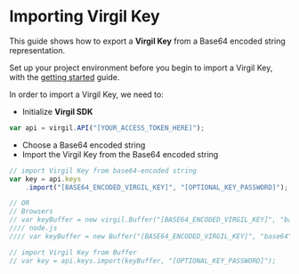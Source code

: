 # Importing Virgil Key

This guide shows how to export a **Virgil Key** from a Base64 encoded string representation.

Set up your project environment before you begin to import a Virgil Key, with the [getting started](/documentation/guides/configuration/client-side) guide.

In order to import a Virgil Key, we need to:

- Initialize **Virgil SDK**

```javascript
var api = virgil.API("[YOUR_ACCESS_TOKEN_HERE]");
```

- Choose a Base64 encoded string
- Import the Virgil Key from the Base64 encoded string

```javascript
// import Virgil Key from base64-encoded string
var key = api.keys
    .import("[BASE64_ENCODED_VIRGIL_KEY]", "[OPTIONAL_KEY_PASSWORD]");

// OR
// Browsers
// var keyBuffer = new virgil.Buffer("[BASE64_ENCODED_VIRGIL_KEY]", "base64");
//// node.js
//// var keyBuffer = new Buffer("[BASE64_ENCODED_VIRGIL_KEY]", "base64");

// import Virgil Key from Buffer
// var key = api.keys.import(keyBuffer, "[OPTIONAL_KEY_PASSWORD]");
```
